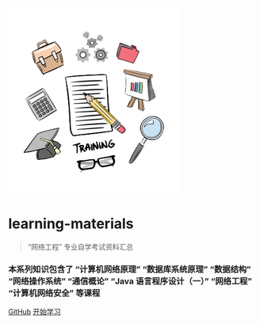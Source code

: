 ![logo](_media/icon.png)

# learning-materials

> “网络工程” 专业自学考试资料汇总

### 本系列知识包含了 “计算机网络原理” “数据库系统原理” “数据结构” “网络操作系统” “通信概论” “Java 语言程序设计（一）” “网络工程” “计算机网络安全” 等课程

[GitHub](https://github.com/docsifyjs/docsify/)
[开始学习](#learning-materials)
